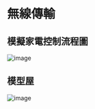 # 無線傳輸
## 模擬家電控制流程圖
![image](https://user-images.githubusercontent.com/48956859/171380655-19070dc9-e4d1-42c8-b2bb-66ce580c2f1b.png)
## 模型屋
![image](https://user-images.githubusercontent.com/48956859/171381837-4576ce9b-6c54-4e41-8d5a-cbc633a7a91b.png)
